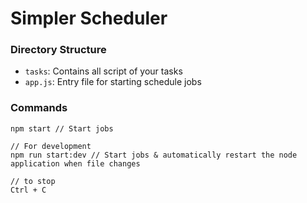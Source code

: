 # Simpler Scheduler

### Directory Structure
-   `tasks`: Contains all script of your tasks
-   `app.js`: Entry file for starting schedule jobs

### Commands
```
npm start // Start jobs

// For development
npm run start:dev // Start jobs & automatically restart the node application when file changes

// to stop
Ctrl + C

```
